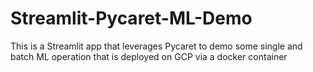 # Streamlit-Pycaret-ML-Demo
This is a Streamlit app that leverages Pycaret to demo some single and batch ML operation that is deployed on GCP via a docker container
